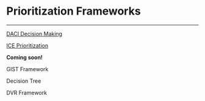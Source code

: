 # Prioritization Frameworks

---

[DACI Decision Making](DACI%20Decision%20Making%20068c7b7275d74a3282a55c3840cd60d6.md)

[ICE Prioritization](ICE%20Prioritization%20a5ab83f6428b41dc92282ad5dcce13db.md)

**Coming soon!**

GIST Framework

Decision Tree

DVR Framework